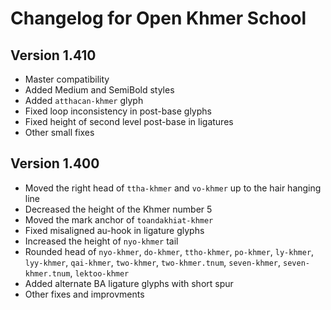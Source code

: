# Changelog for Open Khmer School

## Version 1.410
- Master compatibility
- Added Medium and SemiBold styles
- Added `atthacan-khmer` glyph
- Fixed loop inconsistency in post-base glyphs
- Fixed height of second level post-base in ligatures
- Other small fixes

## Version 1.400
- Moved the right head of `ttha-khmer` and `vo-khmer` up to the hair hanging line
- Decreased the height of the Khmer number 5
- Moved the mark anchor of `toandakhiat-khmer`
- Fixed misaligned au-hook in ligature glyphs
- Increased the height of `nyo-khmer` tail
- Rounded head of `nyo-khmer`, `do-khmer`, `ttho-khmer`, `po-khmer`, `ly-khmer`, `lyy-khmer`, `qai-khmer`, `two-khmer`, `two-khmer.tnum`, `seven-khmer`, `seven-khmer.tnum`, `lektoo-khmer`
- Added alternate BA ligature glyphs with short spur
- Other fixes and improvments